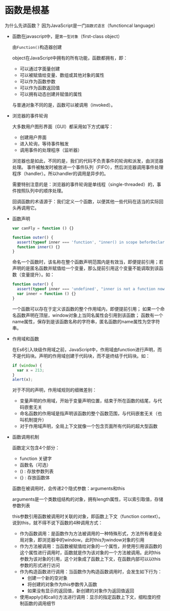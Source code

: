 # 函数是根基

为什么先讲函数？
因为JavaScript是一门`函数式语言`（functioncal language）

* 函数在javascript中，是`第一型对象`（first-class object）

  由`Function()`构造器创建

  object在JavaScript中拥有的所有功能，函数都拥有，即：
  * 可以通过字面量创建
  * 可以被赋值给变量、数组或其他对象的属性
  * 可以作为函数参数
  * 可以作为函数返回值
  * 可以拥有动态创建并赋值的属性

  与普通对象不同的是，函数可以被调用（invoked）。

* 浏览器的事件轮询

  大多数用户图形界面（GUI）都采用如下方式编写：
    * 创建用户界面
    * 进入轮询，等待事件触发
    * 调用事件的处理程序（监听器）

  浏览器也是如此，不同的是，我们的代码不负责事件的轮询和派发，由浏览器处理。
  事件被触发时被放进一个事件队列（FIFO），然后浏览器调用事件处理程序（handler）。所以handler的调用是异步的。

  需要特别注意的是：浏览器的事件轮询是单线程（single-threaded）的，事件按照队列中的顺序处理。

  回调函数的术语源于：我们定义一个函数，以便其他一些代码在适当的实际回头再调用它。

* 函数声明

  ```javascript
  var canFly = function () {}

  function outer() {
    assert(typeof inner === 'function', "inner() in scope beforDeclaration");
    function inner() {}
  }
  ```
  命名一个函数时，该名称在整个函数声明范围内是有效当，即便提前引用；若声明的是匿名函数并赋值给一个变量，那么提前引用这个变量不能调取到该函数（变量提升）。如：
  ```javascript
  function outer() {
    assert(typeof inner === 'undefined', "inner is not a function now");
    var inner = function () {}
  }
  ```
  一个函数可以存在于定义该函数的整个作用域内，即便提前引用；
  如果一个命名函数声明在顶层，window对象上当同名属性会引用到该函数；
  函数有一个name属性，保存到是该函数名称的字符串，匿名函数的name属性为空字符串。

* 作用域和函数

  在Es6引入块级作用域之前，JavaScript中，作用域由function进行声明，而不是代码块。声明的作用域创建于代码块，而不是终结于代码块。如：
  ```javascript
  if (window) {
    var x = 213;
  }
  alert(x);
  ```
  对于不同的声明，作用域规则的细微差别：
  * 变量声明的作用域，开始于变量声明位置，结束于所在函数的结尾，与代码嵌套无关
  * 命名函数的作用域是指声明该函数的整个函数范围，与代码嵌套无关（也叫机制提升）
  * 对于作用域声明，全局上下文就像一个包含页面所有代码的超大型函数

* 函数调用机制

  函数定义包含4个部分：
  * function 关键字
  * 函数名（可选）
  * () : 存放参数列表
  * {} : 存放函数体

  函数在被调用时，会传递2个隐式参数：arguments和this

  arguments是一个类数组结构的对象，拥有length属性，可以索引取值，存储参数列表

  this参数引用函数被调用时关联的对象，即函数上下文（function context）。说到this，就不得不说下函数的4种调用方式：
  * 作为函数调用：是函数作为方法被调用的一种特殊形式，方法所有者是全局对象，即浏览器中的window。此时this为window对象的引用
  * 作为方法被调用：当函数被赋值给对象的一个属性，并使用引用该函数的这个属性进行调用时，函数就是作为该对象的一个方法被调用。此时this参数为该对象的引用，这个对象成了函数上下文，在函数内部可以以this参数的形式进行访问
  * 作为构造函数进行调用：当函数作为构造函数调用时，会发生如下行为：
    * 创建一个新的空对象
    * 将创建的对象作为this参数传入函数
    * 如果没有显示的返回值，新创建的对象作为返回值返回
  * 使用apply()和call()方法进行调用：显示的指定函数上下文，细粒度的控制函数的调用细节
